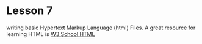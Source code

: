 # Lesson 7
writing basic Hypertext Markup Language (html) Files.
A great resource for learning HTML is [W3 School HTML](https://www.w3schools.com/html/default.asp)

